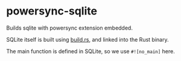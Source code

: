 # powersync-sqlite

Builds sqlite with powersync extension embedded.

SQLite itself is built using [build.rs](./build.rs), and linked into the Rust binary.

The main function is defined in SQLite, so we use `#![no_main]` here.

